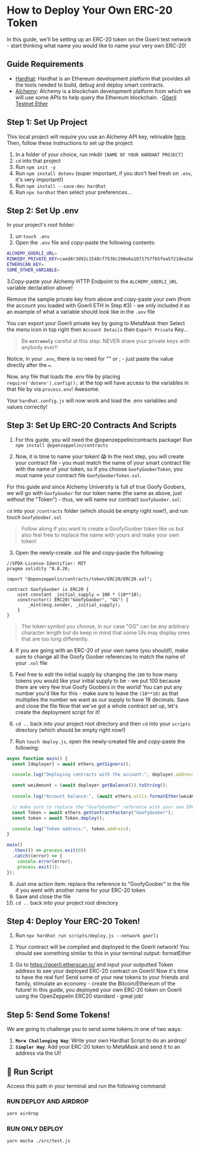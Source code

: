 # How to Deploy Your Own ERC-20 Token

In this guide, we'll be setting up an ERC-20 token on the Goerli test network - start thinking what name you would like to name your very own ERC-20!


## Guide Requirements

- [Hardhat](https://hardhat.org/): Hardhat is an Ethereum development platform that provides all the tools needed to build, debug and deploy smart contracts.
- [Alchemy](https://alchemy.com/?a=eth-bootcamp): Alchemy is a blockchain development platform from which we will use some APIs to help query the Ethereum blockchain.
-[Göerli Testnet Ether](https://goerlifaucet.com/)

## Step 1: Set Up Project

This local project will require you use an Alchemy API key, retrivable [here](https://university.alchemy.com/course/ethereum/md/alchemy.com/eth-bootcamp). Then, follow these instructions to set up the project:

1. In a folder of your choice, run mkdir `[NAME OF YOUR HARDHAT PROJECT]`
2. `cd` into that project
3. Run `npm init -y`
4. Run `npm install dotenv` (super important, if you don't feel fresh on `.env`, it's very important!)
5. Run `npm install --save-dev hardhat`
6. Run `npx hardhat` then select your preferences...

## Step 2: Set Up .env

In your project's root folder:

1. un `touch .env`
2. Open the `.env` file and copy-paste the following contents:

```bash
ALCHEMY_GOERLI_URL=
RINKEBY_PRIVATE_KEY=caed4r3d92c1548cf7536c290e6a1871757fb5fea5721dea3a08c6d4abcd16cf
ETHERSCAN_KEY=
SOME_OTHER_VARIABLE=
```
3.Copy-paste your Alchemy HTTP Endpoint to the `ALCHEMY_GOERLI_URL` variable declaration above!

Remove the sample private key from above and copy-paste your own (from the account you loaded with Goerli ETH in Step #3) - we only included it as an example of what a variable should look like in the `.env` file

You can export your Goerli private key by going to MetaMask then Select the menu icon in top right then `Account Details` then `Export Private` Key...

> Be **`extremely`** careful at this step. NEVER share your private keys with anybody ever!!

Notice, in your `.env`, there is no need for "" or ; - just paste the value directly after the `=`.

Now, any file that loads the .env file by placing `require('dotenv').config();` at the top will have access to the variables in that file by via `process.env`! Awesome.

Your `hardhat.config.js` will now work and load the .env variables and values correctly!

## Step 3: Set Up ERC-20 Contracts And Scripts

1. For this guide, you will need the @openzeppelin/contracts package! Run `npm install @openzeppelin/contracts`
   
2. Now, it is time to name your token! 😱 In the next step, you will create your contract file - you must match the name of your smart contract file with the name of your token, so if you choose `GoofyGooberToken`, you must name your contract file `GoofyGooberToken.sol`.

For this guide and since Alchemy University is full of true Goofy Goobers, we will go with `GoofyGoober` for our token name (the same as above, just without the "Token") - thus, we will name our contract `GoofyGoober.sol`:

`cd` into your `/contracts` folder (which should be empty right now!), and run touch `GoofyGoober.sol`

> Follow along if you want to create a GoofyGoober token like us but also feel free to replace the name with yours and make your own token!

3. Open the newly-create .sol file and copy-paste the following:

```solidity
//SPDX-License-Identifier: MIT
pragma solidity ^0.8.26;

import "@openzeppelin/contracts/token/ERC20/ERC20.sol";

contract GoofyGoober is ERC20 {
    uint constant _initial_supply = 100 * (10**18);
    constructor() ERC20("GoofyGoober", "GG") {
        _mint(msg.sender, _initial_supply);
    }
}
```

> The token symbol you choose, in our case "GG" can be any arbitrary character length but do keep in mind that some UIs may display ones that are too long differently.

4. If you are going with an ERC-20 of your own name (you should!), make sure to change all the Goofy Goober references to match the name of your `.sol` file
5. Feel free to edit the initial supply by changing the `100` to how many tokens you would like your initial supply to be - we put 100 because there are very few true Goofy Goobers in the world! You can put any number you'd like for this - make sure to leave the `(10**18)` as that multiplies the number we want as our supply to have 18 decimals.
Save and close the file
Now that we've got a whole contract set up, let's create the deployment script for it!

6. `cd ..` back into your project root directory and then `cd` into your `scripts` directory (which should be empty right now!)
7. Run `touch deploy.js`, open the newly-created file and copy-paste the following:
   
```javascript
async function main() {
  const [deployer] = await ethers.getSigners();

  console.log("Deploying contracts with the account:", deployer.address);

  const weiAmount = (await deployer.getBalance()).toString();
  
  console.log("Account balance:", (await ethers.utils.formatEther(weiAmount)));

  // make sure to replace the "GoofyGoober" reference with your own ERC-20 name!
  const Token = await ethers.getContractFactory("GoofyGoober");
  const token = await Token.deploy();

  console.log("Token address:", token.address);
}

main()
  .then(() => process.exit(0))
  .catch((error) => {
    console.error(error);
    process.exit(1);
});
```

8. Just one action item: replace the reference to "GoofyGoober" in the file if you went with another name for your ERC-20 token
9. Save and close the file
10. `cd ..` back into your project root directory
    
## Step 4: Deploy Your ERC-20 Token!

1. Run `npx hardhat run scripts/deploy.js --network goerli`
2. Your contract will be compiled and deployed to the Goerli network! You should see something similar to this in your terminal output:
formatEther


1. Go to https://goerli.etherscan.io/ and input your outputted Token address to see your deployed ERC-20 contract on Goerli!
Now it's time to have the real fun! Send some of your new tokens to your friends and family, stimulate an economy - create the Bitcoin/Ethereum of the future! In this guide, you deployed your own ERC-20 token on Goerli using the OpenZeppelin ERC20 standard - great job!

## Step 5: Send Some Tokens!

We are going to challenge you to send some tokens in one of two ways:

1. **`More Challenging Way`**: Write your own Hardhat Script to do an airdrop!
2. **`Simpler Way`**: Add your ERC-20 token to MetaMask and send it to an address via the UI!

## 🧪 Run Script

Access this path in your terminal and run the following command:

### RUN DEPLOY AND AIRDROP


```bash
yarn airdrop
```

### RUN ONLY DEPLOY

```bash
yarn mocha ./src/test.js
```
